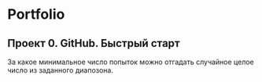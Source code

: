 # Portfolio

## Проект 0. GitHub. Быстрый старт

За какое минимальное число попыток можно отгадать случайное целое число из заданного диапозона.

